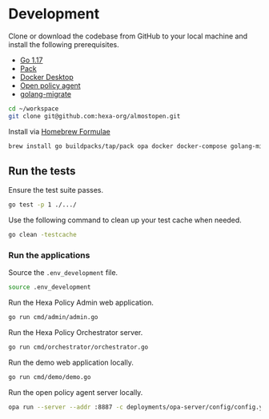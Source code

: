 # Development 

Clone or download the codebase from GitHub to your local machine and install the following prerequisites.

* [Go 1.17](https://go.dev)
* [Pack](https://buildpacks.io)
* [Docker Desktop](https://www.docker.com/products/docker-desktop)
* [Open policy agent](https://www.openpolicyagent.org)
* [golang-migrate](https://github.com/golang-migrate/migrate)

```bash
cd ~/workspace
git clone git@github.com:hexa-org/almostopen.git
```

Install via [Homebrew Formulae](https://formulae.brew.sh)

```bash
brew install go buildpacks/tap/pack opa docker docker-compose golang-migrate
```

## Run the tests

Ensure the test suite passes.

```bash
go test -p 1 ./.../
```

Use the following command to clean up your test cache when needed.

```bash
go clean -testcache
```

### Run the applications

Source the `.env_development` file.

```bash
source .env_development
```

Run the Hexa Policy Admin web application.

```bash
go run cmd/admin/admin.go
```

Run the Hexa Policy Orchestrator server.

```bash
go run cmd/orchestrator/orchestrator.go
```

Run the demo web application locally.

```bash
go run cmd/demo/demo.go
```

Run the open policy agent server locally.

```bash
opa run --server --addr :8887 -c deployments/opa-server/config/config.yaml
```
